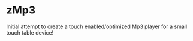 # zMp3
Initial attempt to create a touch enabled/optimized Mp3 player for a small touch table device!
